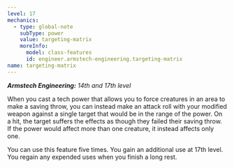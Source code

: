 ```yaml
---
level: 17
mechanics:
  - type: global-note
    subType: power
    value: targeting-matrix
    moreInfo:
      model: class-features
      id: engineer.armstech-engineering.targeting-matrix
name: targeting-matrix
---
```

_**Armstech Engineering:** 14th and 17th level_
When you cast a tech power that allows you to force creatures in an area to make a saving throw, you can instead make an attack roll with your modified weapon against a single target that would be in the range of the power. On a hit, the target suffers the effects as though they failed their saving throw. If the power would affect more than one creature, it instead affects only one.
You can use this feature five times. You gain an additional use at 17th level. You regain any expended uses when you finish a long rest.